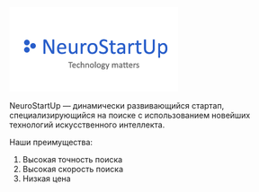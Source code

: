 ![alt text](image.png)

NeuroStartUp — динамически развивающийся стартап, специализирующийся на поиске с использованием новейших технологий искусственного интеллекта. 

Наши преимущества:

1) Высокая точность поиска
2) Высокая скорость поиска
3) Низкая цена
